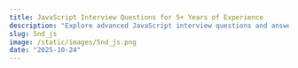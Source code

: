 ```yaml
---
title: JavaScript Interview Questions for 5+ Years of Experience
description: "Explore advanced JavaScript interview questions and answers designed for engineers with 5+ years of experience, curated by big tech senior engineers."
slug: 5nd_js
image: /static/images/5nd_js.png
date: "2025-10-24"
---
```


